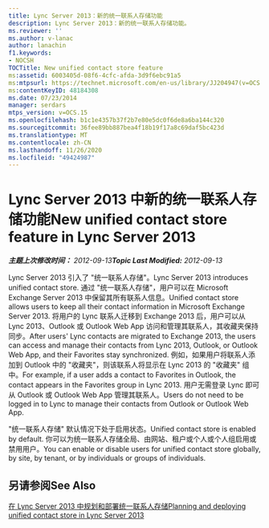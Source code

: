 ```yaml
---
title: Lync Server 2013：新的统一联系人存储功能
description: Lync Server 2013：新的统一联系人存储功能。
ms.reviewer: ''
ms.author: v-lanac
author: lanachin
f1.keywords:
- NOCSH
TOCTitle: New unified contact store feature
ms:assetid: 6003405d-08f6-4cfc-afda-3d9f6ebc91a5
ms:mtpsurl: https://technet.microsoft.com/en-us/library/JJ204947(v=OCS.15)
ms:contentKeyID: 48184308
ms.date: 07/23/2014
manager: serdars
mtps_version: v=OCS.15
ms.openlocfilehash: b1c1e4357b37f2b7e80e5dc0f6de8a6ba144c320
ms.sourcegitcommit: 36fee89bb887bea4f18b19f17a8c69daf5bc423d
ms.translationtype: MT
ms.contentlocale: zh-CN
ms.lasthandoff: 11/26/2020
ms.locfileid: "49424987"
---
```

# <a name="new-unified-contact-store-feature-in-lync-server-2013"></a><span data-ttu-id="0f4ae-103">Lync Server 2013 中新的统一联系人存储功能</span><span class="sxs-lookup"><span data-stu-id="0f4ae-103">New unified contact store feature in Lync Server 2013</span></span>

<div data-xmlns="http://www.w3.org/1999/xhtml">

<div class="topic" data-xmlns="http://www.w3.org/1999/xhtml" data-msxsl="urn:schemas-microsoft-com:xslt" data-cs="https://msdn.microsoft.com/">

<div data-asp="https://msdn2.microsoft.com/asp">



</div>

<div id="mainSection">

<div id="mainBody"><span data-ttu-id="0f4ae-104">

<span> </span></span><span class="sxs-lookup"><span data-stu-id="0f4ae-104">

<span> </span></span></span>

<span data-ttu-id="0f4ae-105">_**主题上次修改时间：** 2012-09-13_</span><span class="sxs-lookup"><span data-stu-id="0f4ae-105">_**Topic Last Modified:** 2012-09-13_</span></span>

<span data-ttu-id="0f4ae-106">Lync Server 2013 引入了 "统一联系人存储"。</span><span class="sxs-lookup"><span data-stu-id="0f4ae-106">Lync Server 2013 introduces unified contact store.</span></span> <span data-ttu-id="0f4ae-107">通过 "统一联系人存储"，用户可以在 Microsoft Exchange Server 2013 中保留其所有联系人信息。</span><span class="sxs-lookup"><span data-stu-id="0f4ae-107">Unified contact store allows users to keep all their contact information in Microsoft Exchange Server 2013.</span></span> <span data-ttu-id="0f4ae-108">将用户的 Lync 联系人迁移到 Exchange 2013 后，用户可以从 Lync 2013、Outlook 或 Outlook Web App 访问和管理其联系人，其收藏夹保持同步。</span><span class="sxs-lookup"><span data-stu-id="0f4ae-108">After users' Lync contacts are migrated to Exchange 2013, the users can access and manage their contacts from Lync 2013, Outlook, or Outlook Web App, and their Favorites stay synchronized.</span></span> <span data-ttu-id="0f4ae-109">例如，如果用户将联系人添加到 Outlook 中的 "收藏夹"，则该联系人将显示在 Lync 2013 的 "收藏夹" 组中。</span><span class="sxs-lookup"><span data-stu-id="0f4ae-109">For example, if a user adds a contact to Favorites in Outlook, the contact appears in the Favorites group in Lync 2013.</span></span> <span data-ttu-id="0f4ae-110">用户无需登录 Lync 即可从 Outlook 或 Outlook Web App 管理其联系人。</span><span class="sxs-lookup"><span data-stu-id="0f4ae-110">Users do not need to be logged in to Lync to manage their contacts from Outlook or Outlook Web App.</span></span>

<span data-ttu-id="0f4ae-111">"统一联系人存储" 默认情况下处于启用状态。</span><span class="sxs-lookup"><span data-stu-id="0f4ae-111">Unified contact store is enabled by default.</span></span> <span data-ttu-id="0f4ae-112">你可以为统一联系人存储全局、由网站、租户或个人或个人组启用或禁用用户。</span><span class="sxs-lookup"><span data-stu-id="0f4ae-112">You can enable or disable users for unified contact store globally, by site, by tenant, or by individuals or groups of individuals.</span></span>

<div>

## <a name="see-also"></a><span data-ttu-id="0f4ae-113">另请参阅</span><span class="sxs-lookup"><span data-stu-id="0f4ae-113">See Also</span></span>


[<span data-ttu-id="0f4ae-114">在 Lync Server 2013 中规划和部署统一联系人存储</span><span class="sxs-lookup"><span data-stu-id="0f4ae-114">Planning and deploying unified contact store in Lync Server 2013</span></span>](lync-server-2013-planning-and-deploying-unified-contact-store.md)  
  

<span data-ttu-id="0f4ae-115"></div>

</div>

<span> </span>

</div>

</div>

</span><span class="sxs-lookup"><span data-stu-id="0f4ae-115"></div>

</div>

<span> </span>

</div>

</div>

</span></span></div>

